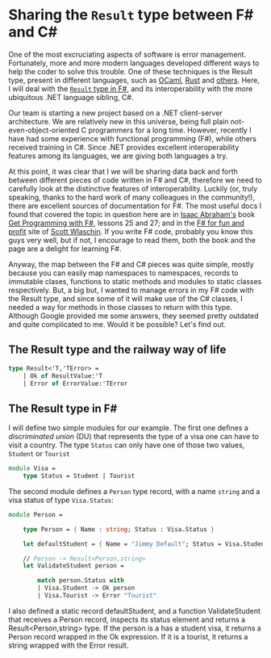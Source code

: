 # Sharing the `Result` type between F\# and C\#


One of the most excruciating aspects of software is error management. Fortunately, more and more modern languages  developed different ways to help the coder to solve this trouble.  One of these techniques is the Result type, present in different languages, such as [OCaml](https://ocaml.org/learn/tutorials/error_handling.html#Result-type), [Rust](https://doc.rust-lang.org/std/result/) and [others](https://en.wikipedia.org/wiki/Result_type). 
Here, I will deal with the [`Result` type in F#](https://docs.microsoft.com/en-us/dotnet/fsharp/language-reference/results), and its interoperability with the more ubiquitous .NET language sibling, C#. 

Our team is starting a new project based on a .NET client-server architecture. We are relatively new in this universe, being full plain not-even-object-oriented C programmers for a long time. However, recently I have had some experience with functional programming (F#), while others received training in C#. Since .NET provides excellent interoperability features among its languages, we are giving both languages a try.

At this point, it was clear that I we will be sharing data back and forth between different pieces of code written in F# and C#, therefore we need to carefully look at the distinctive features of  interoperability. Luckily (or, truly speaking, thanks to the hard work of many colleagues in the community!), there are excellent sources of documentation for F#. The most useful docs I found that covered the topic in question here are in [Isaac Abraham's](https://twitter.com/isaac_abraham)  book [Get Programming with F#](https://www.manning.com/books/get-programming-with-f-sharp), lessons 25 and 27; and in the [F# for fun and profit](https://fsharpforfunandprofit.com/posts/completeness-seamless-dotnet-interop/) site of [Scott Wlaschin](https://twitter.com/ScottWlaschin). If you write F# code, probably you know this guys very well, but if not, I encourage to read them, both the book and the page are a delight for learning F#.

Anyway, the map between the F# and C# pieces was quite simple, mostly because you can easily map namespaces to namespaces, records to immutable clases, functions to static methods and modules to static classes respectively.
But, a big but, I wanted to manage errors in my F# code with the Result type, and since some of it will make use of the C# classes, I needed a way for methods in those classes to return with this type.  Although Google provided me some answers, they seemed pretty outdated and quite complicated to me. Would it be possible? Let's find out.

## The Result type and the railway way of life

```fsharp
type Result<'T,'TError> =
    | Ok of ResultValue:'T
    | Error of ErrorValue:'TError
```


## The Result type in F#

I will define two simple modules for our example. The first one defines  a _discriminated union_ (DU) that represents the type of a visa one can have to visit a country. The type `Status` can only have one of those two values, `Student` or `Tourist`

```fsharp
module Visa =
    type Status = Student | Tourist
```


The second module defines a `Person` type record, with a name `string` and a visa status of type `Visa.Status`:

```fsharp
module Person = 

    type Person = { Name : string; Status : Visa.Status }

    let defaultStudent = { Name = "Jimmy Default"; Status = Visa.Student}

    // Person -> Result<Person,string>
    let ValidateStudent person =

        match person.Status with 
        | Visa.Student -> Ok person
        | Visa.Tourist -> Error "Tourist"
```


I also defined a static record defaultStudent, and a function ValidateStudent that receives a Person record, inspects its status element and returns a Result<Person,string> type. If the person is a has a student visa, it returns a Person record wrapped in the Ok expression. If it is a tourist, it returns a string wrapped with the Error result.








  








 